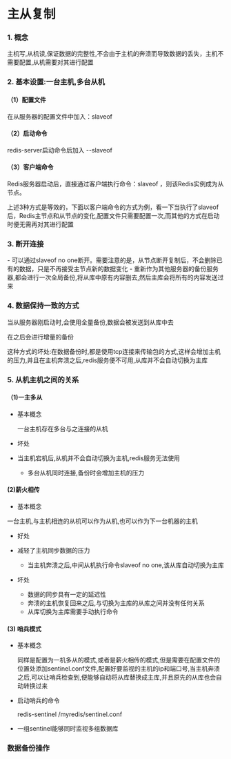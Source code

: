 #    主从复制

###  1. 概念

 主机写,从机读,保证数据的完整性,不会由于主机的奔溃而导致数据的丢失，主机不需要配置,从机需要对其进行配置

### 2. 基本设置:一台主机,多台从机

#### （1）配置文件

 在从服务器的配置文件中加入：slaveof <masterip> <masterport>

#### （2）启动命令

 redis-server启动命令后加入 --slaveof <masterip> <masterport>

#### （3）客户端命令

 Redis服务器启动后，直接通过客户端执行命令：slaveof <masterip> <masterport>，则该Redis实例成为从节点。

 上述3种方式是等效的，下面以客户端命令的方式为例，看一下当执行了slaveof后，Redis主节点和从节点的变化,配置文件只需要配置一次,而其他的方式在启动时便无需再对其进行配置

 ### 3. 断开连接

 \- 可以通过slaveof no one断开。需要注意的是，从节点断开复制后，不会删除已有的数据，只是不再接受主节点新的数据变化
 \- 重新作为其他服务器的备份服务器,都会进行一次全局备份,将从库中原有内容删去,然后主库会将所有的内容发送过来

### 4. 数据保持一致的方式

 当从服务器刚启动时,会使用全量备份,数据会被发送到从库中去

 在之后会进行增量的备份

 这种方式的坏处:在数据备份时,都是使用tcp连接来传输包的方式,这样会增加主机的压力,并且在主机奔溃之后,redis服务便不可用,从库并不会自动切换为主库

 

 ### 5. 从机主机之间的关系

#### （1)一主多从

- 基本概念

    一台主机存在多台与之连接的从机

- 坏处

- 当主机宕机后,从机并不会自动切换为主机,redis服务无法使用
  - 多台从机同时连接,备份时会增加主机的压力

####  (2)薪火相传

- 基本概念

一台主机,与主机相连的从机可以作为从机,也可以作为下一台机器的主机

- 好处

- 减轻了主机同步数据的压力
  - 当主机奔溃之后,中间从机执行命令slaveof no one,该从库自动切换为主库

- 坏处
  - 数据的同步具有一定的延迟性
  - 奔溃的主机恢复回来之后,与切换为主库的从库之间并没有任何关系
  - 从库切换为主库需要手动执行命令

#### (3) 哨兵模式

- 基本概念

   同样是配置为一机多从的模式,或者是薪火相传的模式,但是需要在配置文件的位置处添加sentinel.conf文件,配置好要监视的主机的ip和端口号,当主机奔溃之后,可以让哨兵检查到,便能够自动将从库替换成主库,并且原先的从库也会自动转换过来

- 启动哨兵的命令

   redis-sentinel /myredis/sentinel.conf 

- 一组sentinel能够同时监视多组数据库



### 数据备份操作



 

   

 


